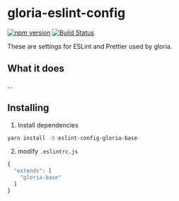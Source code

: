 # gloria-eslint-config

[![npm version](https://badge.fury.io/js/gloria-eslint-config.svg)](https://badge.fury.io/js/gloria-eslint-config)
[![Build Status](https://travis-ci.com/gloriaJun/gloria-eslint-config.svg?branch=main)](https://travis-ci.com/gloriaJun/gloria-eslint-config)

These are settings for ESLint and Prettier used by gloria.

## What it does

...

## Installing

1. Install dependencies

```bash
yarn install -D eslint-config-gloria-base
```

2. modify `.eslintrc.js`

```javascript
{
  "extends": [
    "gloria-base"
  ]
}
```
